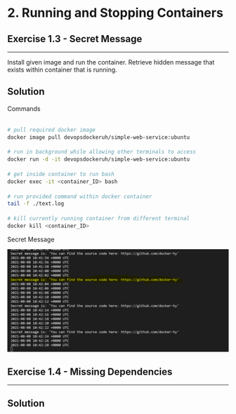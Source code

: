 # 2. Running and Stopping Containers

## Exercise 1.3 - Secret Message

---

Install given image and run the container. Retrieve hidden message that exists within container that is running.

## Solution
Commands
```bash

# pull required docker image
docker image pull devopsdockeruh/simple-web-service:ubuntu

# run in background while allowing other terminals to access
docker run -d -it devopsdockeruh/simple-web-service:ubuntu 

# get inside container to run bash
docker exec -it <container_ID> bash 

# run provided command within docker container
tail -f ./text.log

# kill currently running container from different terminal
docker kill <container_ID>
```

Secret Message

![1.3 - Secret Message](./img/e1.3.png)

<!--- Secret message is: 'You can find the source code here: https://github.com/docker-hy' -->

## Exercise 1.4 - Missing Dependencies

---

## Solution
